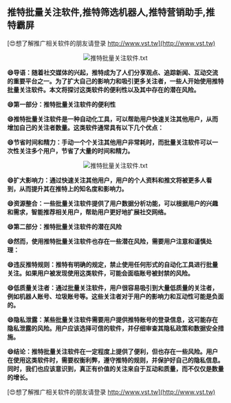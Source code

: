 ## **推特批量关注软件,推特筛选机器人,推特营销助手,推特霸屏**

[😍想了解推广相关软件的朋友请登录 http://www.vst.tw](http://www.vst.tw)

 <center><img src="https://vst.tw/MP4/tuiguang/png/2.png" alt="推特批量关注软件.txt"></center>

**😄导语：随着社交媒体的兴起，推特成为了人们分享观点、追踪新闻、互动交流的重要平台之一。为了扩大自己的影响力和吸引更多关注者，一些人开始使用推特批量关注软件。本文将探讨这类软件的便利性以及其中存在的潜在风险。**

**😄第一部分：推特批量关注软件的便利性**

**😄推特批量关注软件是一种自动化工具，可以帮助用户快速关注其他用户，从而增加自己的关注者数量。这类软件通常具有以下几个优点：**

**😄节省时间和精力：手动一个个关注其他用户非常耗时，而批量关注软件可以一次性关注多个用户，节省了大量的时间和精力。**

 <center><img src="https://vst.tw/MP4/tuiguang/png/2.png" alt="推特批量关注软件.txt"></center>

**😄扩大影响力：通过快速关注其他用户，用户的个人资料和推文将被更多人看到，从而提升其在推特上的知名度和影响力。**

**😄资源整合：一些批量关注软件提供了用户数据分析功能，可以根据用户的兴趣和需求，智能推荐相关用户，帮助用户更好地扩展社交网络。**

**😄第二部分：推特批量关注软件的潜在风险**

**😄然而，使用推特批量关注软件也存在一些潜在风险，需要用户注意和谨慎处理：**

**😄违反推特规则：推特有明确的规定，禁止使用任何形式的自动化工具进行批量关注。如果用户被发现使用这类软件，可能会面临账号被封禁的风险。**

**😄低质量关注者：通过批量关注软件，用户很容易吸引到大量低质量的关注者，例如机器人账号、垃圾账号等。这些关注者对于用户的影响力和互动性可能是负面的。**

**😄隐私泄露：某些批量关注软件需要用户提供推特账号的登录信息，这可能存在隐私泄露的风险。用户应该选择可信的软件，并仔细审查其隐私政策和数据安全措施。**

**😄结论：推特批量关注软件在一定程度上提供了便利，但也存在一些风险。用户在使用这类软件时，需要权衡利弊，遵守推特的规则，并保护好自己的隐私信息。同时，我们也应该意识到，真正有价值的关注来自于互动和质量，而不仅仅是数量的增长。**

[😍想了解推广相关软件的朋友请登录 http://www.vst.tw](http://www.vst.tw)



